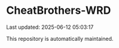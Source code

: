 # CheatBrothers-WRD

Last updated: 2025-06-12 05:03:17

This repository is automatically maintained.
